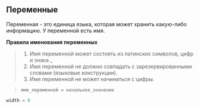 ## Переменные

Переменная - это единица языка, которая может хранить какую-либо информацию. У переменной есть имя.

**Правила именования переменных**
> 1. Имя переменной может состоять из латинских символов, цифр и знака _
> 2. Имя переменной не должно совпадать с зарезервированными словами (языковые конструкции).
> 3. Имя переменной не может начинаться с цифры.

> `имя_переменной = начальное_значение`

```python
width = 0
```
